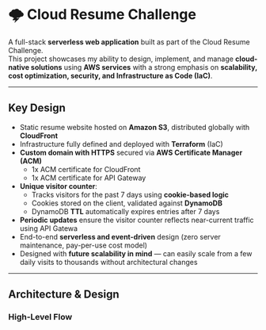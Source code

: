 # 🌩️ Cloud Resume Challenge

A full-stack **serverless web application** built as part of the Cloud Resume Challenge.  
This project showcases my ability to design, implement, and manage **cloud-native solutions** using **AWS services** with a strong emphasis on **scalability, cost optimization, security, and Infrastructure as Code (IaC)**.

---

## Key Design
- Static resume website hosted on **Amazon S3**, distributed globally with **CloudFront**
- Infrastructure fully defined and deployed with **Terraform** (IaC)
- **Custom domain with HTTPS** secured via **AWS Certificate Manager (ACM)**
  - 1x ACM certificate for CloudFront
  - 1x ACM certificate for API Gateway  
- **Unique visitor counter**:
  - Tracks visitors for the past 7 days using **cookie-based logic**
  - Cookies stored on the client, validated against **DynamoDB**
  - DynamoDB **TTL** automatically expires entries after 7 days
- **Periodic updates** ensure the visitor counter reflects near-current traffic using API Gatewa
- End-to-end **serverless and event-driven** design (zero server maintenance, pay-per-use cost model)
- Designed with **future scalability in mind** — can easily scale from a few daily visits to thousands without architectural changes

---

## Architecture & Design

### High-Level Flow
